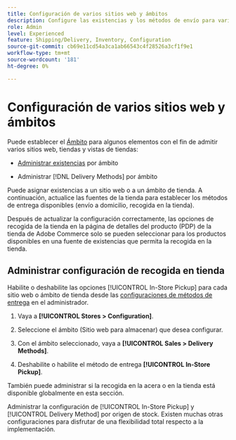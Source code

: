 ```yaml
---
title: Configuración de varios sitios web y ámbitos
description: Configure las existencias y los métodos de envío para varios sitios web y ámbitos de almacenamiento.
role: Admin
level: Experienced
feature: Shipping/Delivery, Inventory, Configuration
source-git-commit: cb69e11cd54a3ca1ab66543c4f28526a3cf1f9e1
workflow-type: tm+mt
source-wordcount: '181'
ht-degree: 0%

---
```


# Configuración de varios sitios web y ámbitos

Puede establecer el [Ámbito](https://experienceleague.adobe.com/es/docs/commerce-admin/start/setup/websites-stores-views#scope-settings) para algunos elementos con el fin de admitir varios sitios web, tiendas y vistas de tiendas:

- [Administrar existencias](https://experienceleague.adobe.com/es/docs/commerce-admin/inventory/stocks/stocks-manage) por ámbito

- Administrar [!DNL Delivery Methods] por ámbito

Puede asignar existencias a un sitio web o a un ámbito de tienda. A continuación, actualice las fuentes de la tienda para establecer los métodos de entrega disponibles (envío a domicilio, recogida en la tienda).

Después de actualizar la configuración correctamente, las opciones de recogida de la tienda en la página de detalles del producto (PDP) de la tienda de Adobe Commerce solo se pueden seleccionar para los productos disponibles en una fuente de existencias que permita la recogida en la tienda.

## Administrar configuración de recogida en tienda

Habilite o deshabilite las opciones [!UICONTROL In-Store Pickup] para cada sitio web o ámbito de tienda desde las [configuraciones de métodos de entrega](enable-general.md#delivery-methods) en el administrador.

1. Vaya a **[!UICONTROL Stores > Configuration]**.

1. Seleccione el ámbito (Sitio web para almacenar) que desea configurar.

1. Con el ámbito seleccionado, vaya a **[!UICONTROL Sales > Delivery Methods]**.

1. Deshabilite o habilite el método de entrega **[!UICONTROL In-Store Pickup]**.

También puede administrar si la recogida en la acera o en la tienda está disponible globalmente en esta sección.

Administrar la configuración de [!UICONTROL In-Store Pickup] y [!UICONTROL Delivery Method] por origen de stock. Existen muchas otras configuraciones para disfrutar de una flexibilidad total respecto a la implementación.
